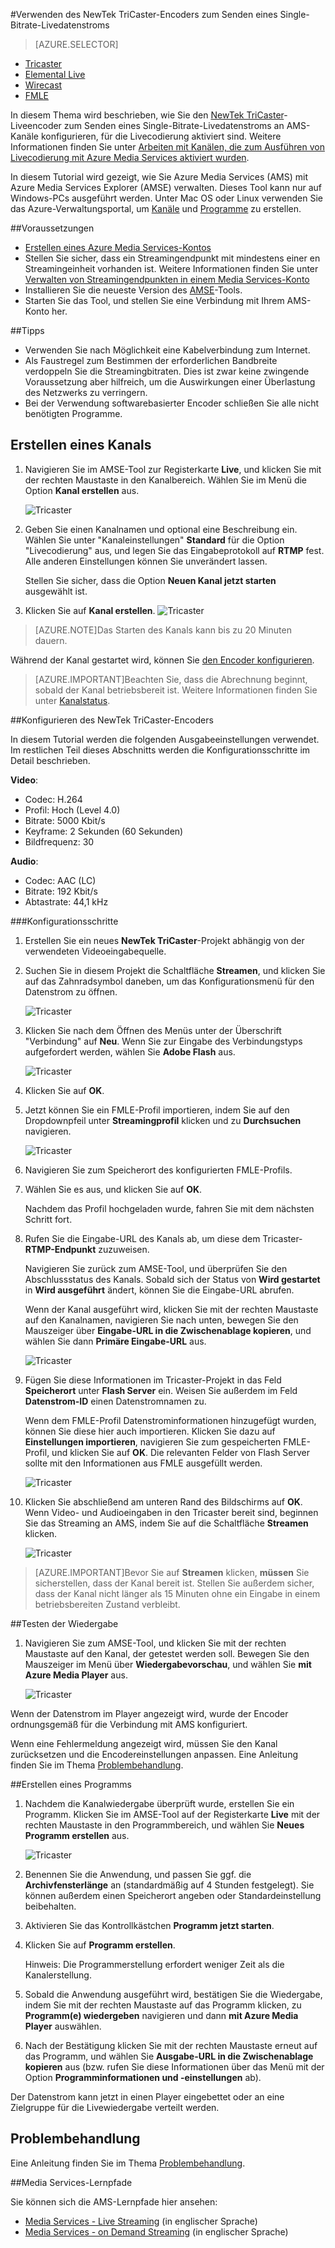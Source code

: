 <properties 
	pageTitle="Konfigurieren des NewTek TriCaster-Encoders zum Senden eines Single-Bitrate-Livedatenstroms" 
	description="In diesem Thema wird beschrieben, wie Sie den Tricaster-Liveencoder zum Senden eines Single-Bitrate-Livedatenstroms an AMS-Kanäle konfigurieren, für die Livecodierung aktiviert sind." 
	services="media-services" 
	documentationCenter="" 
	authors="juliako" 
	manager="dwrede" 
	editor=""/>

<tags 
	ms.service="media-services" 
	ms.workload="media" 
	ms.tgt_pltfrm="na" 
	ms.devlang="na" 
	ms.topic="article" 
	ms.date="09/29/2015"    
	ms.author="juliako"/>

#Verwenden des NewTek TriCaster-Encoders zum Senden eines Single-Bitrate-Livedatenstroms

> [AZURE.SELECTOR]
- [Tricaster](media-services-configure-tricaster-live-encoder.md)
- [Elemental Live](media-services-configure-elemental-live-encoder.md)
- [Wirecast](media-services-configure-wirecast-live-encoder.md)
- [FMLE](media-services-configure-fmle-live-encoder.md) 

In diesem Thema wird beschrieben, wie Sie den [NewTek TriCaster](http://newtek.com/products/tricaster-40.html)-Liveencoder zum Senden eines Single-Bitrate-Livedatenstroms an AMS-Kanäle konfigurieren, für die Livecodierung aktiviert sind. Weitere Informationen finden Sie unter [Arbeiten mit Kanälen, die zum Ausführen von Livecodierung mit Azure Media Services aktiviert wurden](media-services-manage-live-encoder-enabled-channels.md).

In diesem Tutorial wird gezeigt, wie Sie Azure Media Services (AMS) mit Azure Media Services Explorer (AMSE) verwalten. Dieses Tool kann nur auf Windows-PCs ausgeführt werden. Unter Mac OS oder Linux verwenden Sie das Azure-Verwaltungsportal, um [Kanäle](media-services-portal-creating-live-encoder-enabled-channel.md#create-a-channel) und [Programme](media-services-portal-creating-live-encoder-enabled-channel#create-and-manage-a-program) zu erstellen.

##Voraussetzungen

- [Erstellen eines Azure Media Services-Kontos](media-services-create-account.md)
- Stellen Sie sicher, dass ein Streamingendpunkt mit mindestens einer en Streamingeinheit vorhanden ist. Weitere Informationen finden Sie unter [Verwalten von Streamingendpunkten in einem Media Services-Konto](media-services-manage-origins.md) 
- Installieren Sie die neueste Version des [AMSE](https://github.com/Azure/Azure-Media-Services-Explorer)-Tools. 
- Starten Sie das Tool, und stellen Sie eine Verbindung mit Ihrem AMS-Konto her.

##Tipps

- Verwenden Sie nach Möglichkeit eine Kabelverbindung zum Internet. 
- Als Faustregel zum Bestimmen der erforderlichen Bandbreite verdoppeln Sie die Streamingbitraten. Dies ist zwar keine zwingende Voraussetzung aber hilfreich, um die Auswirkungen einer Überlastung des Netzwerks zu verringern.  
- Bei der Verwendung softwarebasierter Encoder schließen Sie alle nicht benötigten Programme.
 
## Erstellen eines Kanals

1.  Navigieren Sie im AMSE-Tool zur Registerkarte **Live**, und klicken Sie mit der rechten Maustaste in den Kanalbereich. Wählen Sie im Menü die Option **Kanal erstellen** aus.  

	![Tricaster](./media/media-services-tricaster-live-encoder/media-services-tricaster1.png)

2. Geben Sie einen Kanalnamen und optional eine Beschreibung ein. Wählen Sie unter "Kanaleinstellungen" **Standard** für die Option "Livecodierung" aus, und legen Sie das Eingabeprotokoll auf **RTMP** fest. Alle anderen Einstellungen können Sie unverändert lassen.


	 Stellen Sie sicher, dass die Option **Neuen Kanal jetzt starten** ausgewählt ist.
 
3. Klicken Sie auf **Kanal erstellen**. ![Tricaster](./media/media-services-tricaster-live-encoder/media-services-tricaster2.png)

>[AZURE.NOTE]Das Starten des Kanals kann bis zu 20 Minuten dauern.


Während der Kanal gestartet wird, können Sie [den Encoder konfigurieren](media-services-configure-tricaster-live-encoder.md#configure_tricaster_rtmp).

>[AZURE.IMPORTANT]Beachten Sie, dass die Abrechnung beginnt, sobald der Kanal betriebsbereit ist. Weitere Informationen finden Sie unter [Kanalstatus](media-services-manage-live-encoder-enabled-channels.md#states).

##<a id=configure_tricaster_rtmp></a>Konfigurieren des NewTek TriCaster-Encoders

In diesem Tutorial werden die folgenden Ausgabeeinstellungen verwendet. Im restlichen Teil dieses Abschnitts werden die Konfigurationsschritte im Detail beschrieben.

**Video**:
 
- Codec: H.264 
- Profil: Hoch (Level 4.0) 
- Bitrate: 5000 Kbit/s 
- Keyframe: 2 Sekunden (60 Sekunden) 
- Bildfrequenz: 30
 
**Audio**:

- Codec: AAC (LC) 
- Bitrate: 192 Kbit/s 
- Abtastrate: 44,1 kHz


###Konfigurationsschritte

1. Erstellen Sie ein neues **NewTek TriCaster**-Projekt abhängig von der verwendeten Videoeingabequelle. 
2. Suchen Sie in diesem Projekt die Schaltfläche **Streamen**, und klicken Sie auf das Zahnradsymbol daneben, um das Konfigurationsmenü für den Datenstrom zu öffnen.

	![Tricaster](./media/media-services-tricaster-live-encoder/media-services-tricaster3.png)
3. Klicken Sie nach dem Öffnen des Menüs unter der Überschrift "Verbindung" auf **Neu**. Wenn Sie zur Eingabe des Verbindungstyps aufgefordert werden, wählen Sie **Adobe Flash** aus.

	![Tricaster](./media/media-services-tricaster-live-encoder/media-services-tricaster4.png)

4. Klicken Sie auf **OK**.

5. Jetzt können Sie ein FMLE-Profil importieren, indem Sie auf den Dropdownpfeil unter **Streamingprofil** klicken und zu **Durchsuchen** navigieren.

	![Tricaster](./media/media-services-tricaster-live-encoder/media-services-tricaster5.png)

6. Navigieren Sie zum Speicherort des konfigurierten FMLE-Profils.
7. Wählen Sie es aus, und klicken Sie auf **OK**.

	Nachdem das Profil hochgeladen wurde, fahren Sie mit dem nächsten Schritt fort.

6. Rufen Sie die Eingabe-URL des Kanals ab, um diese dem Tricaster-**RTMP-Endpunkt** zuzuweisen.
	
	Navigieren Sie zurück zum AMSE-Tool, und überprüfen Sie den Abschlussstatus des Kanals. Sobald sich der Status von **Wird gestartet** in **Wird ausgeführt** ändert, können Sie die Eingabe-URL abrufen.
	  
	Wenn der Kanal ausgeführt wird, klicken Sie mit der rechten Maustaste auf den Kanalnamen, navigieren Sie nach unten, bewegen Sie den Mauszeiger über **Eingabe-URL in die Zwischenablage kopieren**, und wählen Sie dann **Primäre Eingabe-URL** aus.
	
	![Tricaster](./media/media-services-tricaster-live-encoder/media-services-tricaster6.png)

7. Fügen Sie diese Informationen im Tricaster-Projekt in das Feld **Speicherort** unter **Flash Server** ein. Weisen Sie außerdem im Feld **Datenstrom-ID** einen Datenstromnamen zu.

	Wenn dem FMLE-Profil Datenstrominformationen hinzugefügt wurden, können Sie diese hier auch importieren. Klicken Sie dazu auf **Einstellungen importieren**, navigieren Sie zum gespeicherten FMLE-Profil, und klicken Sie auf **OK**. Die relevanten Felder von Flash Server sollte mit den Informationen aus FMLE ausgefüllt werden.

	![Tricaster](./media/media-services-tricaster-live-encoder/media-services-tricaster7.png)

9. Klicken Sie abschließend am unteren Rand des Bildschirms auf **OK**. Wenn Video- und Audioeingaben in den Tricaster bereit sind, beginnen Sie das Streaming an AMS, indem Sie auf die Schaltfläche **Streamen** klicken.

	![Tricaster](./media/media-services-tricaster-live-encoder/media-services-tricaster11.png)

>[AZURE.IMPORTANT]Bevor Sie auf **Streamen** klicken, **müssen** Sie sicherstellen, dass der Kanal bereit ist. Stellen Sie außerdem sicher, dass der Kanal nicht länger als 15 Minuten ohne ein Eingabe in einem betriebsbereiten Zustand verbleibt.

##Testen der Wiedergabe
  
1. Navigieren Sie zum AMSE-Tool, und klicken Sie mit der rechten Maustaste auf den Kanal, der getestet werden soll. Bewegen Sie den Mauszeiger im Menü über **Wiedergabevorschau**, und wählen Sie **mit Azure Media Player** aus.  

	![Tricaster](./media/media-services-tricaster-live-encoder/media-services-tricaster8.png)

Wenn der Datenstrom im Player angezeigt wird, wurde der Encoder ordnungsgemäß für die Verbindung mit AMS konfiguriert.

Wenn eine Fehlermeldung angezeigt wird, müssen Sie den Kanal zurücksetzen und die Encodereinstellungen anpassen. Eine Anleitung finden Sie im Thema [Problembehandlung](media-services-troubleshooting-live-streaming.md).

##Erstellen eines Programms

1. Nachdem die Kanalwiedergabe überprüft wurde, erstellen Sie ein Programm. Klicken Sie im AMSE-Tool auf der Registerkarte **Live** mit der rechten Maustaste in den Programmbereich, und wählen Sie **Neues Programm erstellen** aus.  

	![Tricaster](./media/media-services-tricaster-live-encoder/media-services-tricaster9.png)

2. Benennen Sie die Anwendung, und passen Sie ggf. die **Archivfensterlänge** an (standardmäßig auf 4 Stunden festgelegt). Sie können außerdem einen Speicherort angeben oder Standardeinstellung beibehalten.
3. Aktivieren Sie das Kontrollkästchen **Programm jetzt starten**.
4. Klicken Sie auf **Programm erstellen**.  
  
	Hinweis: Die Programmerstellung erfordert weniger Zeit als die Kanalerstellung.
 
5. Sobald die Anwendung ausgeführt wird, bestätigen Sie die Wiedergabe, indem Sie mit der rechten Maustaste auf das Programm klicken, zu **Programm(e) wiedergeben** navigieren und dann **mit Azure Media Player** auswählen.
6. Nach der Bestätigung klicken Sie mit der rechten Maustaste erneut auf das Programm, und wählen Sie **Ausgabe-URL in die Zwischenablage kopieren** aus (bzw. rufen Sie diese Informationen über das Menü mit der Option **Programminformationen und -einstellungen** ab). 

Der Datenstrom kann jetzt in einen Player eingebettet oder an eine Zielgruppe für die Livewiedergabe verteilt werden.


## Problembehandlung

Eine Anleitung finden Sie im Thema [Problembehandlung](media-services-troubleshooting-live-streaming.md).

##Media Services-Lernpfade

Sie können sich die AMS-Lernpfade hier ansehen:

- [Media Services - Live Streaming](http://azure.microsoft.com/documentation/learning-paths/media-services-streaming-live/) (in englischer Sprache)
- [Media Services - on Demand Streaming](http://azure.microsoft.com/documentation/learning-paths/media-services-streaming-on-demand/) (in englischer Sprache)

<!---HONumber=Oct15_HO1-->